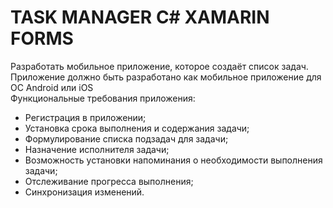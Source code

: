 # TASK MANAGER C# XAMARIN FORMS  

Разработать мобильное приложение, которое создаёт список задач. Приложение должно быть разработано как мобильное приложение для ОС Android или iOS  
Функциональные требования приложения:
- Регистрация в приложении;
- Установка срока выполнения и содержания задачи;
- Формулирование списка подзадач для задачи;
- Назначение исполнителя задачи;
- Возможность установки напоминания о необходимости выполнения задачи;
- Отслеживание прогресса выполнения;
- Синхронизация изменений.
